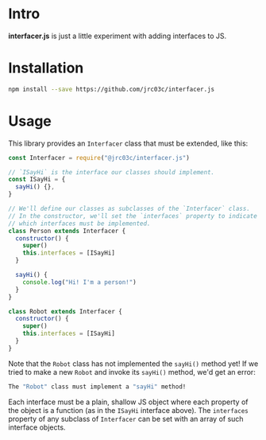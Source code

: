 # Intro

**interfacer.js** is just a little experiment with adding interfaces to JS.

# Installation

```bash
npm install --save https://github.com/jrc03c/interfacer.js
```

# Usage

This library provides an `Interfacer` class that must be extended, like this:

```js
const Interfacer = require("@jrc03c/interfacer.js")

// `ISayHi` is the interface our classes should implement.
const ISayHi = {
  sayHi() {},
}

// We'll define our classes as subclasses of the `Interfacer` class.
// In the constructor, we'll set the `interfaces` property to indicate
// which interfaces must be implemented.
class Person extends Interfacer {
  constructor() {
    super()
    this.interfaces = [ISayHi]
  }

  sayHi() {
    console.log("Hi! I'm a person!")
  }
}

class Robot extends Interfacer {
  constructor() {
    super()
    this.interfaces = [ISayHi]
  }
}
```

Note that the `Robot` class has not implemented the `sayHi()` method yet! If we tried to make a new `Robot` and invoke its `sayHi()` method, we'd get an error:

```bash
The "Robot" class must implement a "sayHi" method!
```

Each interface must be a plain, shallow JS object where each property of the object is a function (as in the `ISayHi` interface above). The `interfaces` property of any subclass of `Interfacer` can be set with an array of such interface objects.
